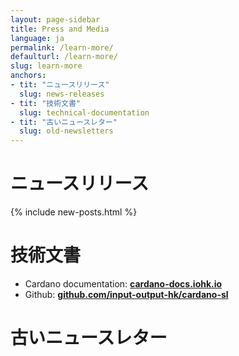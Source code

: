 ```yaml
---
layout: page-sidebar
title: Press and Media
language: ja
permalink: /learn-more/
defaulturl: /learn-more/
slug: learn-more
anchors:
- tit: "ニュースリリース"
  slug: news-releases
- tit: "技術文書"
  slug: technical-documentation
- tit: "古いニュースレター"
  slug: old-newsletters
---
```

<h1 id="news-releases">ニュースリリース</h1>

{% include new-posts.html %}

<h1 id="technical-documentation">技術文書</h1>

- Cardano documentation: **[cardano-docs.iohk.io](https://cardano-docs.iohk.io)**
- Github: **[github.com/input-output-hk/cardano-sl](https://github.com/input-output-hk/cardano-sl)**


<h1 id="old-newsletters">古いニュースレター</h1>

<script language="javascript" src="//cardanofoundation.us12.list-manage.com/generate-js/?u=b5863ecf4cd79d93ef3aed2cf&fid=13013&show=10" type="text/javascript"></script>

<script type="text/javascript" src="{{ '/js/old-newletters.js' | prepend: site.baseurl }}"></script>


